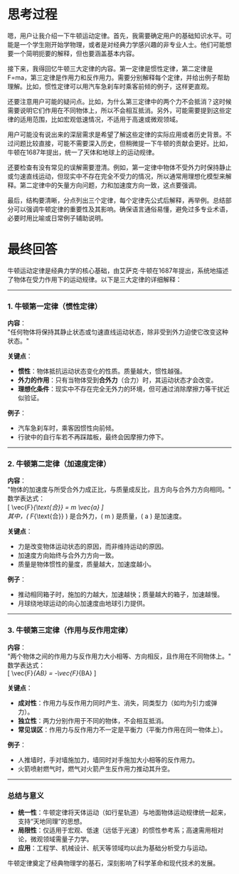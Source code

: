 # 思考过程
嗯，用户让我介绍一下牛顿运动定律。首先，我需要确定用户的基础知识水平。可能是一个学生刚开始学物理，或者是对经典力学感兴趣的非专业人士。他们可能想要一个简明扼要的解释，但也要涵盖基本内容。

接下来，我得回忆牛顿三大定律的内容。第一定律是惯性定律，第二定律是F=ma，第三定律是作用力和反作用力。需要分别解释每个定律，并给出例子帮助理解。比如，惯性定律可以用汽车急刹车时乘客前倾的例子，这样更直观。

还要注意用户可能的疑问点。比如，为什么第三定律中的两个力不会抵消？这时候需要说明它们作用在不同物体上，所以不会相互抵消。另外，可能需要提到这些定律的适用范围，比如宏观低速情况，不适用于高速或微观领域。

用户可能没有说出来的深层需求是希望了解这些定律的实际应用或者历史背景。不过问题比较直接，可能不需要深入历史，但稍微提一下牛顿的贡献会更好。比如，牛顿在1687年提出，统一了天体和地球上的运动规律。

还要检查有没有常见的误解需要澄清。例如，第一定律中物体不受外力时保持静止或匀速直线运动，但现实中不存在完全不受力的情况，所以通常用理想化模型来解释。第二定律中的矢量方向问题，力和加速度方向一致，这点要强调。

最后，结构要清晰，分点列出三个定律，每个定律先公式后解释，再举例。总结部分可以强调牛顿定律的重要性及其影响。确保语言通俗易懂，避免过多专业术语，必要时用比喻或日常例子辅助说明。  

# 最终回答
牛顿运动定律是经典力学的核心基础，由艾萨克·牛顿在1687年提出，系统地描述了物体在受力作用下的运动规律。以下是三大定律的详细解释：

---

### **1. 牛顿第一定律（惯性定律）**
**内容**：  
"任何物体将保持其静止状态或匀速直线运动状态，除非受到外力迫使它改变这种状态。"

**关键点**：  
- **惯性**：物体抵抗运动状态变化的性质。质量越大，惯性越强。  
- **外力的作用**：只有当物体受到**合外力**（合力）时，其运动状态才会改变。  
- **理想化条件**：现实中不存在完全无外力的环境，但可通过消除摩擦力等干扰近似验证。

**例子**：  
- 汽车急刹车时，乘客因惯性向前倾。  
- 行驶中的自行车若不再踩踏板，最终会因摩擦力停下。

---

### **2. 牛顿第二定律（加速度定律）**
**内容**：  
"物体的加速度与所受合外力成正比，与质量成反比，且方向与合外力方向相同。"  
数学表达式：  
\[
\vec{F}_{\text{合}} = m \vec{a}
\]  
其中，\( F_{\text{合}} \) 是合外力，\( m \) 是质量，\( a \) 是加速度。

**关键点**：  
- 力是改变物体运动状态的原因，而非维持运动的原因。  
- 加速度方向始终与合外力方向一致。  
- 质量是物体惯性的量度，质量越大，加速度越小。

**例子**：  
- 推动相同箱子时，施加的力越大，加速越快；质量越大的箱子，加速越慢。  
- 月球绕地球运动的向心加速度由地球引力提供。

---

### **3. 牛顿第三定律（作用与反作用定律）**
**内容**：  
"两个物体之间的作用力与反作用力大小相等、方向相反，且作用在不同物体上。"  
数学表达式：  
\[
\vec{F}_{AB} = -\vec{F}_{BA}
\]  

**关键点**：  
- **成对性**：作用力与反作用力同时产生、消失，同类型力（如均为引力或弹力）。  
- **独立性**：两力分别作用于不同的物体，不会相互抵消。  
- **常见误区**：作用力与反作用力不一定是平衡力（平衡力作用在同一物体上）。

**例子**：  
- 人推墙时，手对墙施加力，墙同时对手施加大小相等的反作用力。  
- 火箭喷射燃气时，燃气对火箭产生反作用力推动其升空。

---

### **总结与意义**
- **统一性**：牛顿定律将天体运动（如行星轨道）与地面物体运动规律统一起来，支持“天地同理”的思想。  
- **局限性**：仅适用于宏观、低速（远低于光速）的惯性参考系；高速需用相对论，微观领域需量子力学。  
- **应用**：工程学、机械设计、航天等领域均以此为基础分析受力与运动。

牛顿定律奠定了经典物理学的基石，深刻影响了科学革命和现代技术的发展。

